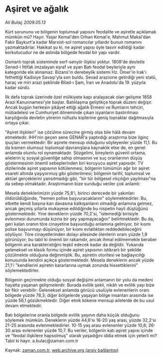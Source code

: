 # Aşiret ve ağalık

*Ali Bulaç 2009.05.13*

<tr><td class="metin" colspan="2" style="padding-top: 20px; padding-left: 5px; padding-right: 10px;">Kürt sorununu ve bölgenin toplumsal yapısını feodalite ve aşiretle açıklamak mümkün mü? Hayır. Yaşar Kemal'den Orhan Kemal'e, Mahmut Makal'dan Fakir Baykurt'a kadar Marxist-sol romancılar yıllardır bunun romanını yazmaktadırlar. Hakikat şu ki, ne aşiret yapısı öyle tasvir edildiği kadar korkutucudur ne de aslında bölgede feodal bir yapı vardır.</td></tr><tr><td class="metin" colspan="2" style="padding-top: 20px; padding-left: 5px; padding-right: 10px;"><p>Osmanlı toprak sisteminde serf-senyör ilişkisi yoktur. 1808'de devletle Sened-i İttifak imzalayan eşraf ve ayan Batı feodal beyleriyle aynı kategoride ele alınamaz. Bizans'ın derebeylik sistemi Hz. Ömer'in Irak'ı fethettiği Kadisiye Savaşı'yla son buldu. Sevad arazisine getirdiği yeni statü, haraç ve miri arazi şeklinde Bilad-ı Şam, İran ve Anadolu'da 19. yüzyıla kadar sürdü. 
<p> İlk defa toprak üzerinde özel mülkiyete kapı aralayacak olan gelişme 1858 Arazi Kanunnamesi'yle başlar. Batılılaşma geliştikçe toprak düzeni değişir. Ancak bugün herkesin şikâyet ettiği ağalık Ermeni ve Rumların tehciri, mübadelesi ve Cumhuriyet döneminde çıkan isyanların bastırılması karşılığında devletin yörenin nüfuzlu kişilerine geniş topraklar dağıtmasıyla ortaya çıkar. 
<p> "Aşiret ilişkileri" ise çözülme sürecine girmiş olsa bile hâlâ devam etmektedir. IHH'nin geçen sene GENAR'a yaptırdığı araştırma bize ilginç ipuçları vermektedir: Bir aşirete mensup olduğunu söyleyenler yüzde 11,1. Bu da kısmen olumsuz toplumsal davranışlara kaynaklık etse de, en genel anlamda olumlu rol oynamaktadır. Sözgelimi, bireylerin güvenli ortama, ailelerin iç sosyal güvenliğe sahip olmasının ve suç oranlarının düşüş göstermesinin önemli sebeplerinden biri koruyucu aşiret yapısıdır. TV dizilerinde aşiret yapısının kötülenmesi, bölgenin tümümün ağır bir aşiret esareti altında yaşıyormuş gibi gösterilmesi; bölgenin tarihî, toplumsal ve aktüel gerçeklerini yansıtmadığı gibi, "bir tür bölgesel ırkçılığın yayılması"na da sebep olmaktadır. Araştırmanın bize sunduğu veriler çok anlamlı: 
<p> Mesela deneklerimizin yüzde 75,8'i, birinci derecede bir yakınları öldürüldüğünde, "hemen polise başvuracaklarını" söylemektedirler. Bu, elbette kendi başına kan davasına kalkışanların olmadığı anlamına gelmez, ancak geçmiş yıllarla mukayese edildiğinde bu nispetin hayli düştüğünü göstermektedir. Yine deneklerin yüzde 70,2'si, "istemediği birisiyle evlenmesi durumunda kızına bir şey yapmayacağını" belirtmektedir. Bu da, geri kalan oranın töre cinayetine başvurduğu anlamına gelmiyor, bir kısmı polise başvurmayı düşünüyor, bir kısmı evlatlıktan reddedebileceğini söylüyor. Töre cinayetlerinden dolayı ailesinde ölenlerin oranı yüzde 1,9 görünüyor; bu tabii ki önemli bir rakamdır, ancak ihmal edilmemekle beraber bölgenin ana karakteristiğini teşkil edecek kadar da değildir. Yukarıda geleneksel ve klasik formu içinde aşiret yapısının istikrarlı bir şekilde çözülmekte olduğuna değinmiştik. Bu, aşiretin otoritesi ve bağlayıcılığı konusunda kendini açıkça göstermektedir. Mesela deneklerin ancak yüzde 21,1'i "kendilerini aşiretin kararlarına uymak zorunda hissettiklerini" söylemektedirler.
<p> Bölgenin geçirmekte olduğu sosyal değişimi anlamanın bir yolu da medeni hayatta yaşanan gelişmelerdir. Burada evlilik şekli, nikâh ve evlilik yaşı bize bir fikir verebilir: Geleneksel anlamda görücü usulüyle evlenenlerin oranı bölgede yüzde 78,3; diğer bölgelerde yaşayan bölge insanları arasında ise yüzde 56,1 gözükmektedir. Diğer etnik kökene mensup ailelerde de bu usul devam etmektedir. 
<p> Batı bölgelerine oranla bölgede evlilik yaşının daha küçük olduğunu söylemek mümkün. Deneklerin yüzde 44,6'sı 16-20 yaş arası, yüzde 32,2'si 21-25 arasında evlenmektedirler. 10-15 yaş arası evlenenler yüzde 10,8; 26-30 arası evlenenler yüzde 10,7. Bu veriler, bölgenin katı aşiret yapısı içinde ve "feodal ilişkilere hapsolmuş" olarak yaşadığını iddia etmek için yeterli mi? Tabii ki hayır. a.bulac@zaman.com.tr <br/></p></p></p></p></p></p></td></tr>

Kaynak: [zaman.com.tr](http://zaman.com.tr/yazar.do?yazino=847466), [web.archive.org (arşiv bağlantısı)](http://web.archive.org/web/20090521154728/http://www.zaman.com.tr:80/yazar.do?yazino=847466)
